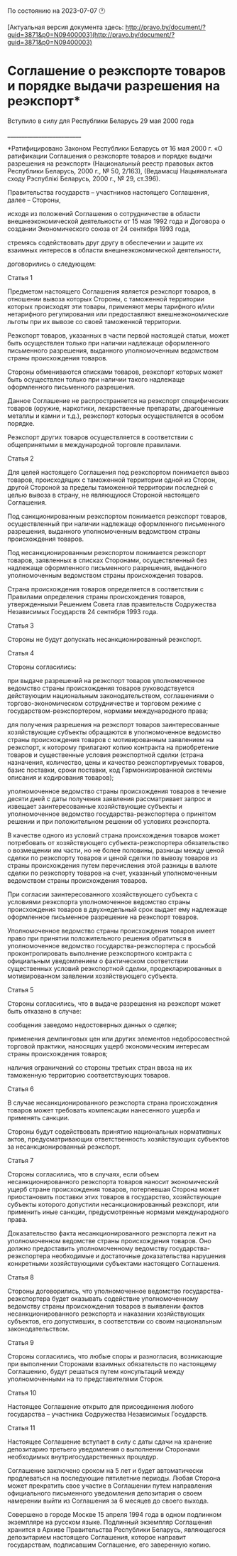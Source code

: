 По состоянию на 2023-07-07 &#x1F550;

[Актуальная версия документа здесь: http://pravo.by/document/?guid=3871&p0=N09400003](http://pravo.by/document/?guid=3871&p0=N09400003)

<h1>Соглашение о реэкспорте товаров и порядке выдачи разрешения на реэкспорт*</h1>
<p>Вступило в силу для Республики Беларусь 29 мая 2000 года</p>
<p>__________________________</p>
<p>*Ратифицировано Законом Республики Беларусь от 16 мая 2000 г. «О ратификации Соглашения о реэкспорте товаров и порядке выдачи разрешения на реэкспорт» (Национальный реестр правовых актов Республики Беларусь, 2000 г., № 50, 2/163), (Ведамасцi Нацыянальнага сходу Рэспублiкi Беларусь, 2000 г., № 29, ст.396).</p>
<p></p>
<p>Правительства государств – участников настоящего Соглашения, далее – Стороны,</p>
<p>исходя из положений Соглашения о сотрудничестве в области внешнеэкономической деятельности от 15 мая 1992 года и Договора о создании Экономического союза от 24 сентября 1993 года,</p>
<p>стремясь содействовать друг другу в обеспечении и защите их взаимных интересов в области внешнеэкономической деятельности,</p>
<p>договорились о следующем:</p>
<p>Статья 1</p>
<p>Предметом настоящего Соглашения является реэкспорт товаров, в отношении вывоза которых Стороны, с таможенной территории которых происходят эти товары, применяют меры тарифного и/или нетарифного регулирования или предоставляют внешнеэкономические льготы при их вывозе со своей таможенной территории.</p>
<p>Реэкспорт товаров, указанных в части первой настоящей статьи, может быть осуществлен только при наличии надлежаще оформленного письменного разрешения, выданного уполномоченным ведомством страны происхождения товаров.</p>
<p>Стороны обмениваются списками товаров, реэкспорт которых может быть осуществлен только при наличии такого надлежаще оформленного письменного разрешения.</p>
<p>Данное Соглашение не распространяется на реэкспорт специфических товаров (оружие, наркотики, лекарственные препараты, драгоценные металлы и камни и т.д.), реэкспорт которых осуществляется в особом порядке.</p>
<p>Реэкспорт других товаров осуществляется в соответствии с общепринятыми в международной торговле правилами.</p>
<p>Статья 2</p>
<p>Для целей настоящего Соглашения под реэкспортом понимается вывоз товаров, происходящих с таможенной территории одной из Сторон, другой Стороной за пределы таможенной территории последней с целью вывоза в страну, не являющуюся Стороной настоящего Соглашения.</p>
<p>Под санкционированным реэкспортом понимается реэкспорт товаров, осуществленный при наличии надлежаще оформленного письменного разрешения, выданного уполномоченным ведомством страны происхождения товаров.</p>
<p>Под несанкционированным реэкспортом понимается реэкспорт товаров, заявленных в списках Сторонами, осуществленный без надлежаще оформленного письменного разрешения, выданного уполномоченным ведомством страны происхождения товаров.</p>
<p>Страна происхождения товаров определяется в соответствии с Правилами определения страны происхождения товаров, утвержденными Решением Совета глав правительств Содружества Независимых Государств 24 сентября 1993 года.</p>
<p>Статья 3</p>
<p>Стороны не будут допускать несанкционированный реэкспорт.</p>
<p>Статья 4</p>
<p>Стороны согласились:</p>
<p>при выдаче разрешений на реэкспорт товаров уполномоченное ведомство страны происхождения товаров руководствуется действующим национальным законодательством, соглашениями о торгово-экономическом сотрудничестве и торговом режиме с государством-реэкспортером, нормами международного права;</p>
<p>для получения разрешения на реэкспорт товаров заинтересованные хозяйствующие субъекты обращаются в уполномоченное ведомство страны происхождения товаров с мотивированным заявлением на реэкспорт, к которому прилагают копию контракта на приобретение товаров и существенные условия реэкспортной сделки (страна назначения, количество, цены и качество реэкспортируемых товаров, базис поставки, сроки поставки, код Гармонизированной системы описания и кодирования товаров);</p>
<p>уполномоченное ведомство страны происхождения товаров в течение десяти дней с даты получения заявления рассматривает запрос и извещает заинтересованные хозяйствующие субъекты и уполномоченное ведомство государства-реэкспортера о принятом решении и при положительном решении об условиях реэкспорта.</p>
<p>В качестве одного из условий страна происхождения товаров может потребовать от хозяйствующего субъекта-реэкспортера обязательство о возмещении им части, но не более половины, разницы между ценой сделки по реэкспорту товаров и ценой сделки по вывозу товаров из страны происхождения путем перечисления этой разницы в валюте сделки по реэкспорту товаров на счет, указанный уполномоченным ведомством страны происхождения товаров.</p>
<p>При согласии заинтересованного хозяйствующего субъекта с условиями реэкспорта уполномоченное ведомство страны происхождения товаров в двухнедельный срок выдает ему надлежаще оформленное письменное разрешение на реэкспорт товаров.</p>
<p>Уполномоченное ведомство страны происхождения товаров имеет право при принятии положительного решения обратиться в уполномоченное ведомство государства-реэкспортера с просьбой проконтролировать выполнение реэкспортного контракта с официальным уведомлением о фактическом соответствии существенных условий реэкспортной сделки, продекларированных в мотивированном заявлении хозяйствующего субъекта.</p>
<p>Статья 5</p>
<p>Стороны согласились, что в выдаче разрешения на реэкспорт может быть отказано в случае:</p>
<p>сообщения заведомо недостоверных данных о сделке;</p>
<p>применения демпинговых цен или других элементов недобросовестной торговой практики, наносящих ущерб экономическим интересам страны происхождения товаров;</p>
<p>наличия ограничений со стороны третьих стран ввоза на их таможенную территорию соответствующих товаров.</p>
<p>Статья 6</p>
<p>В случае несанкционированного реэкспорта страна происхождения товаров может требовать компенсации нанесенного ущерба и применять санкции.</p>
<p>Стороны будут содействовать принятию национальных нормативных актов, предусматривающих ответственность хозяйствующих субъектов за несанкционированный реэкспорт.</p>
<p>Статья 7</p>
<p>Стороны согласились, что в случаях, если объем несанкционированного реэкспорта товаров наносит экономический ущерб стране происхождения товаров, потерпевшая Сторона может приостановить поставки этих товаров в государство, хозяйствующие субъекты которого допустили несанкционированный реэкспорт, или применить иные санкции, предусмотренные нормами международного права.</p>
<p>Доказательство факта несанкционированного реэкспорта лежит на уполномоченном ведомстве страны происхождения товаров. Оно должно предоставить уполномоченному ведомству государства-реэкспортера необходимые и достаточные доказательства нарушения конкретными хозяйствующими субъектами настоящего Соглашения.</p>
<p>Статья 8</p>
<p>Стороны договорились, что уполномоченное ведомство государства-реэкспортера будет оказывать содействие уполномоченному ведомству страны происхождения товаров в выявлении фактов несанкционированного реэкспорта и наказании хозяйствующих субъектов, его допустивших, в соответствии со своим национальным законодательством.</p>
<p>Статья 9</p>
<p>Стороны согласились, что любые споры и разногласия, возникающие при выполнении Сторонами взаимных обязательств по настоящему Соглашению, будут решаться путем консультаций между уполномоченными на то представителями Сторон.</p>
<p>Статья 10</p>
<p>Настоящее Соглашение открыто для присоединения любого государства – участника Содружества Независимых Государств.</p>
<p>Статья 11</p>
<p>Настоящее Соглашение вступает в силу с даты сдачи на хранение депозитарию третьего уведомления о выполнении Сторонами необходимых внутригосударственных процедур.</p>
<p>Соглашение заключено сроком на 5 лет и будет автоматически продлеваться на последующие пятилетние периоды. Любая Сторона может прекратить свое участие в Соглашении путем направления официального письменного уведомления депозитария о своем намерении выйти из Соглашения за 6 месяцев до своего выхода.</p>
<p>Совершено в городе Москве 15 апреля 1994 года в одном подлинном экземпляре на русском языке. Подлинный экземпляр Соглашения хранится в Архиве Правительства Республики Беларусь, являющегося депозитарием настоящего Соглашения, которое направит государствам, подписавшим Соглашение, его заверенную копию.</p>